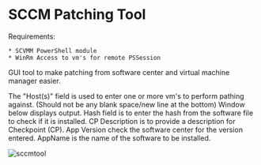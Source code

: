 # SCCM Patching Tool

Requirements:

    * SCVMM PowerShell module
    * WinRm Access to vm's for remote PSSession
    

GUI tool to make patching from software center and virtual machine manager easier.

The "Host(s)" field is used to enter one or more vm's to perform pathing against. (Should not be any blank space/new line at the bottom)
Window below displays output.
Hash field is to enter the hash from the software file to check if it is installed.
CP Description is to provide a description for Checkpoint (CP).
App Version check the software center for the version entered.
AppName is the name of the software to be installed.

![sccmtool](https://user-images.githubusercontent.com/20613957/130332250-3f04e584-a8b9-4544-8ff5-4ff62b5b1ea4.png)


